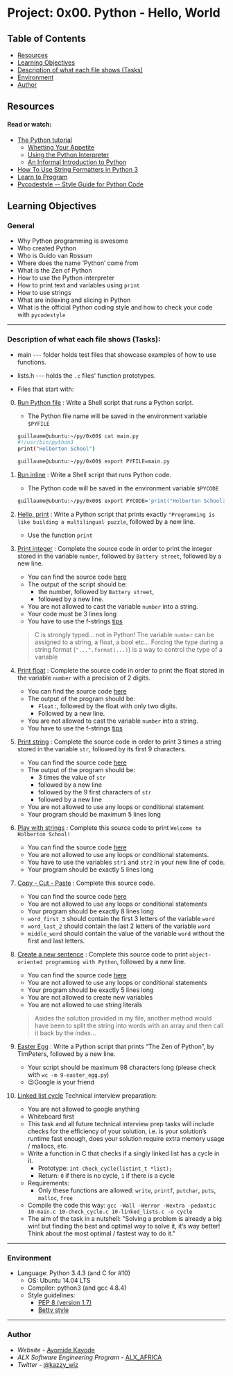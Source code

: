 # Project: 0x00. Python - Hello, World

## Table of Contents

- [Resources](#resources)
- [Learning Objectives](#learning-objectives)
- [Description of what each file shows (Tasks)](#description-of-what-each-file-shows-tasks)
- [Environment](#environment)
- [Author](#author)

## Resources

#### Read or watch:

* [The Python tutorial](https://intranet.alxswe.com/rltoken/JsFCs_NBzMAR7-XPAZ9BoA)
	- [Whetting Your Appetite](https://intranet.alxswe.com/rltoken/kifRlLG2iMX5AZiW8lrCMg)
	- [Using the Python Interpreter](https://intranet.alxswe.com/rltoken/RVpfAuagCo9SdfYeoHd6jg)
	- [An Informal Introduction to Python](https://intranet.alxswe.com/rltoken/bVps0ZPWq7qVZ7vc-eJGTw)
* [How To Use String Formatters in Python 3](https://intranet.alxswe.com/rltoken/Ju0J8BxkuPX5yKZctyKfsQ)
* [Learn to Program](https://intranet.alxswe.com/rltoken/szBsJ-Qyig_RrImN7RGlOg)
* [Pycodestyle -- Style Guide for Python Code](https://intranet.alxswe.com/rltoken/tgYt-0zVy1T4sDlE9ohxnA)
## Learning Objectives

### General

* Why Python programming is awesome
* Who created Python
* Who is Guido van Rossum
* Where does the name ‘Python’ come from
* What is the Zen of Python
* How to use the Python interpreter
* How to print text and variables using <code>print</code>
* How to use strings
* What are indexing and slicing in Python
* What is the official Python coding style and how to check your code with <code>pycodestyle</code>
---
### Description of what each file shows (Tasks):

* main --- folder holds test files that showcase examples of how to use functions.
* lists.h --- holds the `.c` files' function prototypes.

* Files that start with:
0. [Run Python file](0-run) : Write a Shell script that runs a Python script.
	- The Python file name will be saved in the environment variable `$PYFILE`

	```sh
	guillaume@ubuntu:~/py/0x00$ cat main.py 
	#!/usr/bin/python3
	print("Holberton School")

	guillaume@ubuntu:~/py/0x00$ export PYFILE=main.py
	```
1. [Run inline](1-run_inline) : Write a Shell script that runs Python code.
	- The Python code will be saved in the environment variable `$PYCODE`

	```sh
	guillaume@ubuntu:~/py/0x00$ export PYCODE='print("Holberton School: {}".format(88+10))'
	```
2. [Hello, print](2-print.py) : Write a Python script that prints exactly `"Programming is like building a multilingual puzzle`, followed by a new line.
	- Use the function `print`
3. [Print integer](3-print_number.py) : Complete the source code in order to print the integer stored in the variable `number`, followed by `Battery street`, followed by a new line.
	- You can find the source code [here](https://github.com/holbertonschool/0x00.py/blob/master/3-print_number.py)
	- The output of the script should be:
		- the number, followed by `Battery street`,
		- followed by a new line.
	- You are not allowed to cast the variable `number` into a string.
	- Your code must be 3 lines long
	- You have to use the f-strings [tips](https://realpython.com/python-f-strings/)
	> C is strongly typed… not in Python! The variable `number`  can be assigned to a string, a float, a bool etc… Forcing the type during a string format (`"...".format(...)`) is a way to control the type of a variable
4. [Print float](4-print_float.py) : Complete the source code in order to print the float stored in the variable `number` with a precision of 2 digits.
	- You can find the source code [here](https://github.com/holbertonschool/0x00.py/blob/master/4-print_float.py)
	- The output of the program should be:
		- `Float:`, followed by the float with only two digits.
		- Followed by a new line.
	- You are not allowed to cast the variable `number` into a string.
	- You have to use the f-strings [tips](https://realpython.com/python-f-strings/)
5. [Print string](5-print_string.py) : Complete the source code in order to print 3 times a string stored in the variable `str`, followed by its first 9 characters.
	- You can find the source code [here](https://github.com/holbertonschool/0x00.py/blob/master/5-print_string.py)
	- The output of the program should be:
		- 3 times the value of `str`
		- followed by a new line
		- followed by the 9 first characters of `str`
		- followed by a new line
	- You are not allowed to use any loops or conditional statement
	- Your program should be maximum 5 lines long
6. [Play with strings](6-concat.py) : Complete this source code to print `Welcome to Holberton School!`
	- You can find the source code [here](https://github.com/holbertonschool/0x00.py/blob/master/6-concat.py)
	- You are not allowed to use any loops or conditional statements.
	- You have to use the variables	`str1` and `str2` in your new line of code.
	- Your program should be exactly 5 lines long
7. [Copy - Cut - Paste](7-edges.py) : Complete this source code.
	- You can find the source code [here](https://github.com/holbertonschool/0x00.py/blob/master/7-edges.py)
	- You are not allowed to use any loops or conditional statements
	- Your program should be exactly 8 lines long
	- `word_first_3` should contain the first 3 letters of the variable `word`
	- `word_last_2` should contain the last 2 letters of the variable `word`
	- `middle_word` should contain the value of the variable `word` without the first and last letters.
8. [Create a new sentence](8-concat_edges.py) : Complete this source code to print `object-oriented programming with Python`, followed by a new line.
	- You can find the source code [here](https://github.com/holbertonschool/0x00.py/blob/master/8-concat_edges.py)
	- You are not allowed to use any loops or conditional statements
	- Your program should be exactly 5 lines long
	- You are not allowed to create new variables
	- You are not allowed to use string literals
	> Asides the solution provided in my file, another method would have been to split the string into words with an array
	> and then call it back by the index...

 
9. [Easter Egg](9-easter_egg.py) : Write a Python script that prints “The Zen of Python”, by TimPeters, followed by a new line.
	- Your script should be maximum 98 characters long (please check with `wc -m 9-easter_egg.py`)
	- 😉Google is your friend
10. [Linked list cycle](10-check_cycle.c) Technical interview preparation:
	- You are not allowed to google anything
	- Whiteboard first
	- This task and all future technical interview prep tasks will include checks for the efficiency of your solution, i.e. is your solution’s runtime fast enough, does your solution require extra memory usage / mallocs, etc.
	- Write a function in C that checks if a singly linked list has a cycle in it.
		- Prototype: `int check_cycle(listint_t *list);`
		- Return: `0` if there is no cycle, `1` if there is a cycle
	- Requirements:
		- Only these functions are allowed: `write`, `printf`, `putchar`, `puts`, `malloc`, `free`
	- Compile the code this way: `gcc -Wall -Werror -Wextra -pedantic 10-main.c 10-check_cycle.c 10-linked_lists.c -o cycle`
	- The aim of the task in a nutshell: "Solving a problem is already a big win! but finding the best and optimal way to solve it, it’s way better! Think about the most optimal / fastest way to do it."
---
### Environment
* Language: Python 3.4.3 (and C for #10)
	* OS: Ubuntu 14.04 LTS
	* Compiler: python3 (and gcc 4.8.4)
	* Style guidelines: 
		- [PEP 8 (version 1.7)](https://www.python.org/dev/peps/pep-0008/)
		- [Betty style](https://github.com/holbertonschool/Betty/wiki)

---
### Author

- <em>Website</em> - [Ayomide Kayode](https://github.com/AyomideKayode)
- <em>ALX Software Engineering Program</em> - [ALX_AFRICA](https://www.alxafrica.com/programmes/)
- <em>Twitter</em> - [@kazzy_wiz](https://www.twitter.com/kazzy_wiz)
